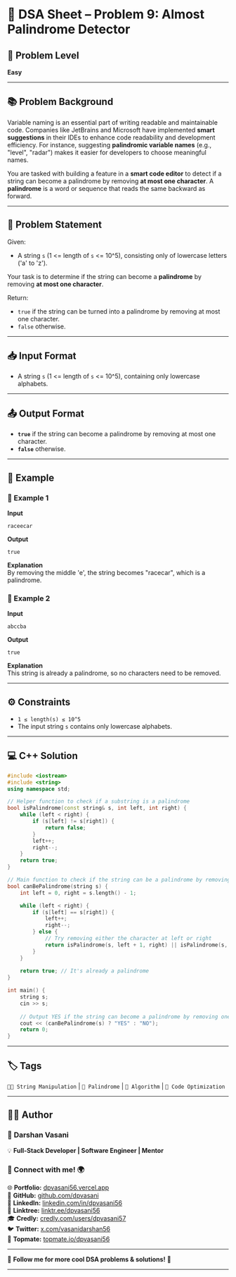 
# 🧩 DSA Sheet – Problem 9: Almost Palindrome Detector

## 🎯 Problem Level  
**Easy**

---

## 📚 Problem Background  

Variable naming is an essential part of writing readable and maintainable code. Companies like JetBrains and Microsoft have implemented **smart suggestions** in their IDEs to enhance code readability and development efficiency. For instance, suggesting **palindromic variable names** (e.g., "level", "radar") makes it easier for developers to choose meaningful names.

You are tasked with building a feature in a **smart code editor** to detect if a string can become a palindrome by removing **at most one character**. A **palindrome** is a word or sequence that reads the same backward as forward.

---

## 📝 Problem Statement  

Given:
- A string `s` (1 <= length of `s` <= 10^5), consisting only of lowercase letters ('a' to 'z').

Your task is to determine if the string can become a **palindrome** by removing **at most one character**.  

Return:
- `true` if the string can be turned into a palindrome by removing at most one character.
- `false` otherwise.

---

## 📥 Input Format  

- A string `s` (1 <= length of `s` <= 10^5), containing only lowercase alphabets.

---

## 📤 Output Format  

- **`true`** if the string can become a palindrome by removing at most one character.
- **`false`** otherwise.

---

## 🧪 Example  

### 🔹 Example 1  

**Input**  
```
raceecar
```

**Output**  
```
true
```

**Explanation**  
By removing the middle 'e', the string becomes "racecar", which is a palindrome.

### 🔹 Example 2  

**Input**  
```
abccba
```

**Output**  
```
true
```

**Explanation**  
This string is already a palindrome, so no characters need to be removed.

---

## ⚙️ Constraints  

- `1 ≤ length(s) ≤ 10^5`
- The input string `s` contains only lowercase alphabets.

---

## 💻 C++ Solution  

```cpp
#include <iostream>
#include <string>
using namespace std;

// Helper function to check if a substring is a palindrome
bool isPalindrome(const string& s, int left, int right) {
    while (left < right) {
        if (s[left] != s[right]) {
            return false;
        }
        left++;
        right--;
    }
    return true;
}

// Main function to check if the string can be a palindrome by removing at most one character
bool canBePalindrome(string s) {
    int left = 0, right = s.length() - 1;

    while (left < right) {
        if (s[left] == s[right]) {
            left++;
            right--;
        } else {
            // Try removing either the character at left or right
            return isPalindrome(s, left + 1, right) || isPalindrome(s, left, right - 1);
        }
    }
    
    return true; // It's already a palindrome
}

int main() {
    string s;
    cin >> s;
    
    // Output YES if the string can become a palindrome by removing one character
    cout << (canBePalindrome(s) ? "YES" : "NO");
    return 0;
}
```

---

## 🏷️ Tags  
`🧑‍💻 String Manipulation` | `🧠 Palindrome` | `🔧 Algorithm` | `📝 Code Optimization`

---
## 👨‍💻 Author  

### 🚀 **Darshan Vasani**  
💡 **Full-Stack Developer | Software Engineer | Mentor**    

### 🔗 Connect with me! 🌍  
🌐 **Portfolio:** [dpvasani56.vercel.app](https://dpvasani56.vercel.app/)  
🐙 **GitHub:** [github.com/dpvasani](https://github.com/dpvasani)  
💼 **LinkedIn:** [linkedin.com/in/dpvasani56](https://www.linkedin.com/in/dpvasani56/)  
🌳 **Linktree:** [linktr.ee/dpvasani56](https://linktr.ee/dpvasani56)  
🎓 **Credly:** [credly.com/users/dpvasani57](https://www.credly.com/users/dpvasani57/)  
🐦 **Twitter:** [x.com/vasanidarshan56](https://x.com/vasanidarshan56)  
📢 **Topmate:** [topmate.io/dpvasani56](https://topmate.io/dpvasani56)  

---

🚀 **Follow me for more cool DSA problems & solutions!** 🌟  

---  
